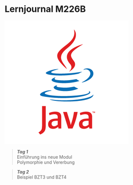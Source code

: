 # Lernjournal M226B <!-- {docsify-ignore} -->

![Java Logo alt >](_img/java_logo.png ':no-zoom :size=200')

> ***Tag 1***  
> Einführung ins neue Modul  
> Polymorphie und Vererbung

> ***Tag 2***  
> Beispiel BZT3 und BZT4
